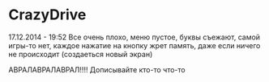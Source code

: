 CrazyDrive
==========

17.12.2014 - 19:52
Все очень плохо, меню пустое, буквы съежают, самой игры-то нет, 
каждое нажатие на кнопку жрет память, даже если ничего не происходит (создаеться новый экран)

АВРАЛАВРАЛАВРАЛ!!!!
Дописывайте кто-то что-то
